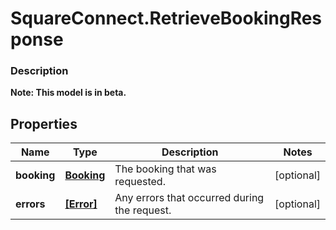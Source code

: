 # SquareConnect.RetrieveBookingResponse

### Description
**Note: This model is in beta.**



## Properties
Name | Type | Description | Notes
------------ | ------------- | ------------- | -------------
**booking** | [**Booking**](Booking.md) | The booking that was requested. | [optional] 
**errors** | [**[Error]**](Error.md) | Any errors that occurred during the request. | [optional] 


